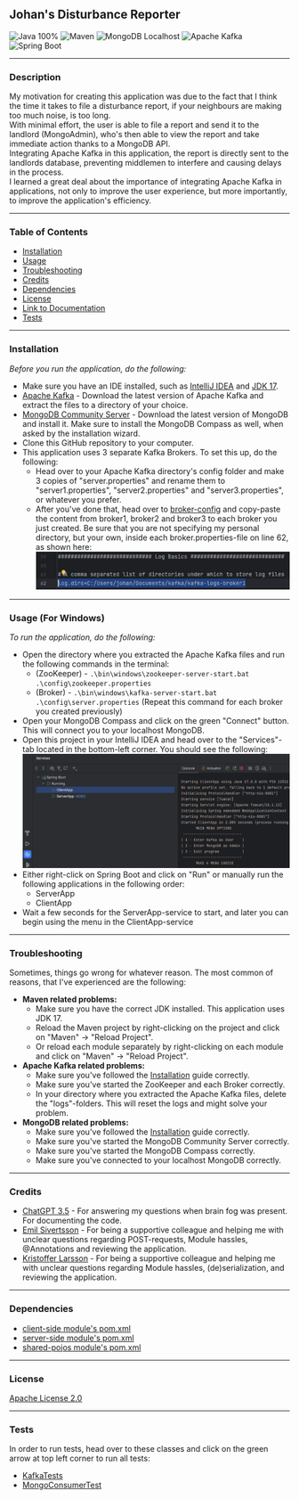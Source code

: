 ## **Johan's Disturbance Reporter**
![Java 100%](https://img.shields.io/badge/Java-100%25-%23E57300)
![Maven](https://img.shields.io/badge/Maven-%238a6ac8?style=for-the-badge&logo=apache-maven&logoColor=white)
![MongoDB Localhost](https://img.shields.io/badge/MongoDB-Localhost-<custom_color_code>?style=for-the-badge&logo=mongodb&logoColor=white)
![Apache Kafka](https://img.shields.io/badge/Apache%20Kafka-%23FF5722?style=for-the-badge&logo=apache-kafka&logoColor=white)
![Spring Boot](https://img.shields.io/badge/Spring%20Boot-%23009639?style=for-the-badge&logo=spring&logoColor=white)

---
### Description
My motivation for creating this application was due to the fact that I think the time it takes to file a disturbance report, if your neighbours are making too much noise, is too long.  
With minimal effort, the user is able to file a report and send it to the landlord (MongoAdmin), who's then able to view the report and take immediate action thanks to a MongoDB API.
<br>Integrating Apache Kafka in this application, the report is directly sent to the landlords database, preventing middlemen to interfere and causing delays in the process.
<br>I learned a great deal about the importance of integrating Apache Kafka in applications, not only to improve the user experience, but more importantly, to improve the application's efficiency.

---
### Table of Contents
+ [Installation](#installation)
+ [Usage](#usage)
+ [Troubleshooting](#troubleshooting)
+ [Credits](#credits)
+ [Dependencies](#dependencies)
+ [License](#license)
+ [Link to Documentation](Installation&Documentation/Documentation.md)
+ [Tests](#tests)

---
### Installation
*Before you run the application, do the following:*
+ Make sure you have an IDE installed, such as [IntelliJ IDEA](https://www.jetbrains.com/idea/download/#section=windows) and [JDK 17](https://www.oracle.com/se/java/technologies/downloads/#java17).
+ [Apache Kafka](https://www.apache.org/dyn/closer.cgi?path=/kafka/3.5.0/kafka_2.13-3.5.0.tgz) - Download the latest version of Apache Kafka and extract the files to a directory of your choice.
+ [MongoDB Community Server](https://www.mongodb.com/try/download/community) - Download the latest version of MongoDB and install it. Make sure to install the MongoDB Compass as well, when asked by the installation wizard.
+ Clone this GitHub repository to your computer.
+ This application uses 3 separate Kafka Brokers. To set this up, do the following:
    + Head over to your Apache Kafka directory's config folder and make 3 copies of "server.properties" and rename them to "server1.properties", "server2.properties" and "server3.properties", or whatever you prefer.
    + After you've done that, head over to [broker-config](Installation&Documentation/broker-config) and copy-paste the content from broker1, broker2 and broker3 to each broker you just created. Be sure that you are not specifying my personal directory, but your own, inside each broker.properties-file on line 62, as shown here:
      <br>![broker-log-directory](Installation&Documentation/usage/broker-dir-setting.png)
---
### Usage (For Windows)
*To run the application, do the following:*
+ Open the directory where you extracted the Apache Kafka files and run the following commands in the terminal:
    + (ZooKeeper) - `.\bin\windows\zookeeper-server-start.bat .\config\zookeeper.properties`
    + (Broker) - `.\bin\windows\kafka-server-start.bat .\config\server.properties` (Repeat this command for each broker you created previously)
+ Open your MongoDB Compass and click on the green "Connect" button. This will connect you to your localhost MongoDB.
+ Open this project in your IntelliJ IDEA and head over to the "Services"-tab located in the bottom-left corner. You should see the following:
  <br>![Services: ConsumerApp, PostApp, ProducerApp](Installation&Documentation/usage/services-up-and-running.png)
+ Either right-click on Spring Boot and click on "Run" or manually run the following applications in the following order:
    + ServerApp
    + ClientApp
+ Wait a few seconds for the ServerApp-service to start, and later you can begin using the menu in the ClientApp-service

---
### Troubleshooting
Sometimes, things go wrong for whatever reason. The most common of reasons, that I've experienced are the following:
+ **Maven related problems:**
    + Make sure you have the correct JDK installed. This application uses JDK 17.
    + Reload the Maven project by right-clicking on the project and click on "Maven" -> "Reload Project".
    + Or reload each module separately by right-clicking on each module and click on "Maven" -> "Reload Project".
+ **Apache Kafka related problems:**
    + Make sure you've followed the [Installation](#installation) guide correctly.
    + Make sure you've started the ZooKeeper and each Broker correctly.
    + In your directory where you extracted the Apache Kafka files, delete the "logs"-folders. This will reset the logs and might solve your problem.
+ **MongoDB related problems:**
    + Make sure you've followed the [Installation](#installation) guide correctly.
    + Make sure you've started the MongoDB Community Server correctly.
    + Make sure you've started the MongoDB Compass correctly.
    + Make sure you've connected to your localhost MongoDB correctly.
---
### Credits
+ [ChatGPT 3.5](https://chat.openai.com/) - For answering my questions when brain fog was present. For documenting the code.
+ [Emil Sivertsson](https://github.com/Emilsivertsson) - For being a supportive colleague and helping me with unclear questions regarding POST-requests, Module hassles, @Annotations and reviewing the application.
+ [Kristoffer Larsson](https://github.com/KoffaRn) - For being a supportive colleague and helping me with unclear questions regarding Module hassles, (de)serialization, and reviewing the application.

---
### Dependencies
+ [client-side module's pom.xml](client-side/pom.xml)
+ [server-side module's pom.xml](server-side/pom.xml)
+ [shared-pojos module's pom.xml](shared-pojos/pom.xml)


---
### License
[Apache License 2.0](LICENSE)

---
### Tests
In order to run tests, head over to these classes and click on the green arrow at top left corner to run all tests:
+ [KafkaTests](client-side/src/test/com/johan/client/KafkaTests.java)
+ [MongoConsumerTest](server-side/src/test/com/johan/server/kafka/mongo/consumer/MongoConsumerTest.java)
 
